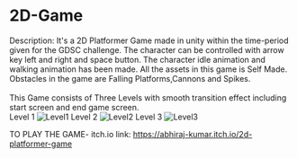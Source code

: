 # 2D-Game

Description:
It's a 2D Platformer Game made in unity within the time-period given for the GDSC challenge.
The character can be controlled with arrow key left and right and space button.
The character idle animation and walking animation has been made.
All the assets in this game is Self Made.
<br>Obstacles in the game are Falling Platforms,Cannons and Spikes.</br>
<br>This Game consists of Three Levels with smooth transition effect including start screen and end game screen.</br>
Level 1
![Level1](https://github.com/Quantique-Realm/2D-Game/assets/75321824/c4029f12-89ad-4710-ae14-b676b560a3f1)
Level 2
![Level2](https://github.com/Quantique-Realm/2D-Game/assets/75321824/e089ee5c-545d-4c61-b390-555682ac6ab4)
Level 3
![Level3](https://github.com/Quantique-Realm/2D-Game/assets/75321824/6bcffe25-cb93-47ad-aa56-e00da8879811)

TO PLAY THE GAME-
itch.io link:
https://abhiraj-kumar.itch.io/2d-platformer-game
